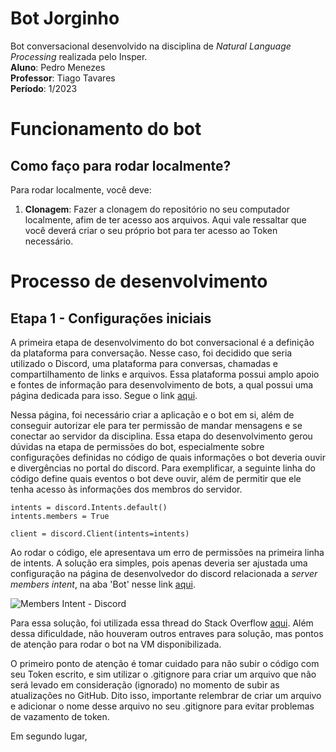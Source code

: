 # Bot Jorginho

Bot conversacional desenvolvido na disciplina de *Natural Language Processing* realizada pelo Insper. <br />
**Aluno**: Pedro Menezes <br />
**Professor**: Tiago Tavares <br />
**Período**: 1/2023 <br />

# Funcionamento do bot
## Como faço para rodar localmente?
Para rodar localmente, você deve: <br />
1. **Clonagem**: Fazer a clonagem do repositório no seu computador localmente, afim de ter acesso aos arquivos. Aqui vale ressaltar que você deverá criar o seu próprio bot para ter acesso ao Token necessário.

# Processo de desenvolvimento
## Etapa 1 - Configurações iniciais
A primeira etapa de desenvolvimento do bot conversacional é a definição da plataforma para conversação. Nesse caso, foi decidido que seria utilizado o Discord, uma plataforma para conversas, chamadas e compartilhamento de links e arquivos. Essa plataforma possui amplo apoio e fontes de informação para desenvolvimento de bots, a qual possui uma página dedicada para isso. Segue o link [aqui](https://discord.com/developers/applications). <br />

Nessa página, foi necessário criar a aplicação e o bot em si, além de conseguir autorizar ele para ter permissão de mandar mensagens e se conectar ao servidor da disciplina. Essa etapa do desenvolvimento gerou dúvidas na etapa de permissões do bot, especialmente sobre configurações definidas no código de quais informações o bot deveria ouvir e divergências no portal do discord. Para exemplificar, a seguinte linha do código define quais eventos o bot deve ouvir, além de permitir que ele tenha acesso às informações dos membros do servidor.

```
intents = discord.Intents.default()
intents.members = True

client = discord.Client(intents=intents)
```
Ao rodar o código, ele apresentava um erro de permissões na primeira linha de intents. A solução era simples, pois apenas deveria ser ajustada uma configuração na página de desenvolvedor do discord relacionada a *server members intent*, na aba 'Bot' nesse link [aqui](https://discord.com/developers/applications).

![Members Intent - Discord](https://user-images.githubusercontent.com/49311416/219165333-dca69534-cc77-43a5-a29a-e4379406ff87.png)

Para essa solução, foi utilizada essa thread do Stack Overflow [aqui](https://stackoverflow.com/questions/65371837/my-on-member-join-event-is-not-working-i-tried-intents-but-it-gives-this-error). Além dessa dificuldade, não houveram outros entraves para solução, mas pontos de atenção para rodar o bot na VM disponibilizada. <br />

O primeiro ponto de atenção é tomar cuidado para não subir o código com seu Token escrito, e sim utilizar o .gitignore para criar um arquivo que não será levado em consideração (ignorado) no momento de subir as atualizações no GitHub. Dito isso, importante relembrar de criar um arquivo e adicionar o nome desse arquivo no seu .gitignore para evitar problemas de vazamento de token. <br />

Em segundo lugar, 







